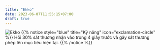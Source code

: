 ```yaml
---
title: "Ekko"
date: 2023-06-07T11:55:15+07:00
draft: true
---
```

![Ekko](https://storage.googleapis.com/www.publish.nocodesites.co.uk/prod/2542/files/fa762c573969fa29a9d3363020c30add6fe2f06de74a4ea28e6f42c4b2184318af23698a564cb95abe11435d5ec1e90fe33d5abc0aec0a65d3a5d8f0020a16c8.png)
{{% notice style="blue" title="Kỹ năng" icon="exclamation-circle" %}}
Hồi 30% sát thương nhận vào trong 4 giây trước và gây sát thương phép lên mục tiêu hiện tại.
{{% /notice %}}